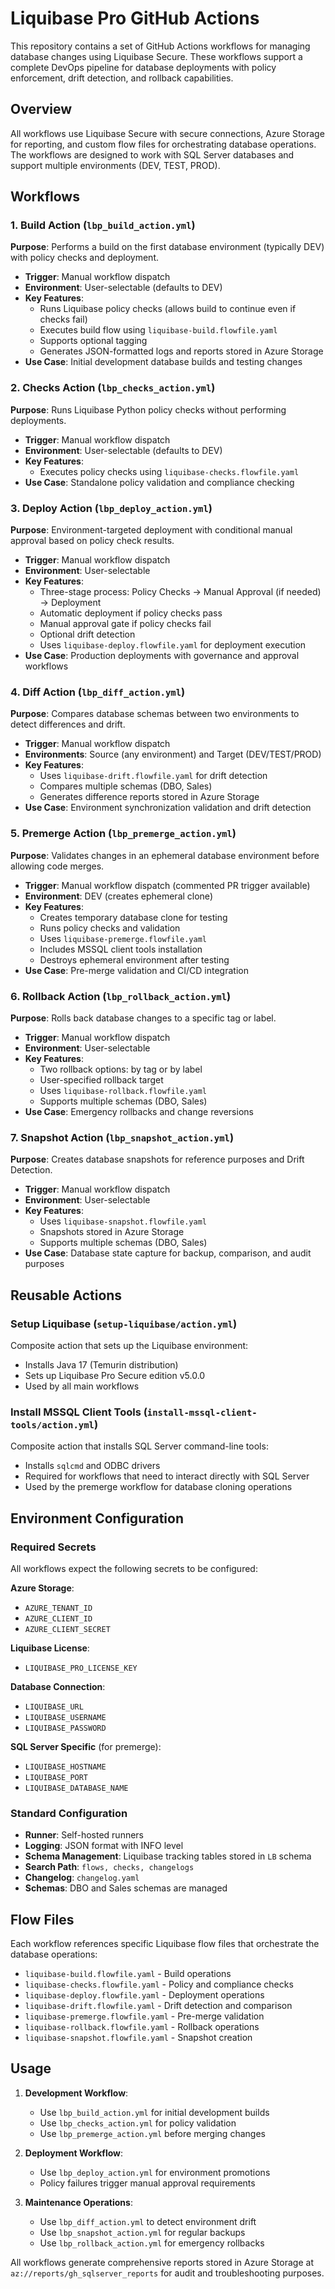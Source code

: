 # Liquibase Pro GitHub Actions

This repository contains a set of GitHub Actions workflows for managing database changes using Liquibase Secure. These workflows support a complete DevOps pipeline for database deployments with policy enforcement, drift detection, and rollback capabilities.

## Overview

All workflows use Liquibase Secure with secure connections, Azure Storage for reporting, and custom flow files for orchestrating database operations. The workflows are designed to work with SQL Server databases and support multiple environments (DEV, TEST, PROD).

## Workflows

### 1. Build Action (`lbp_build_action.yml`)
**Purpose**: Performs a build on the first database environment (typically DEV) with policy checks and deployment.

- **Trigger**: Manual workflow dispatch
- **Environment**: User-selectable (defaults to DEV)
- **Key Features**:
  - Runs Liquibase policy checks (allows build to continue even if checks fail)
  - Executes build flow using `liquibase-build.flowfile.yaml`
  - Supports optional tagging
  - Generates JSON-formatted logs and reports stored in Azure Storage
- **Use Case**: Initial development database builds and testing changes

### 2. Checks Action (`lbp_checks_action.yml`)
**Purpose**: Runs Liquibase Python policy checks without performing deployments.

- **Trigger**: Manual workflow dispatch
- **Environment**: User-selectable (defaults to DEV)
- **Key Features**:
  - Executes policy checks using `liquibase-checks.flowfile.yaml`
- **Use Case**: Standalone policy validation and compliance checking

### 3. Deploy Action (`lbp_deploy_action.yml`)
**Purpose**: Environment-targeted deployment with conditional manual approval based on policy check results.

- **Trigger**: Manual workflow dispatch
- **Environment**: User-selectable
- **Key Features**:
  - Three-stage process: Policy Checks → Manual Approval (if needed) → Deployment
  - Automatic deployment if policy checks pass
  - Manual approval gate if policy checks fail
  - Optional drift detection
  - Uses `liquibase-deploy.flowfile.yaml` for deployment execution
- **Use Case**: Production deployments with governance and approval workflows

### 4. Diff Action (`lbp_diff_action.yml`)
**Purpose**: Compares database schemas between two environments to detect differences and drift.

- **Trigger**: Manual workflow dispatch
- **Environments**: Source (any environment) and Target (DEV/TEST/PROD)
- **Key Features**:
  - Uses `liquibase-drift.flowfile.yaml` for drift detection
  - Compares multiple schemas (DBO, Sales)
  - Generates difference reports stored in Azure Storage
- **Use Case**: Environment synchronization validation and drift detection

### 5. Premerge Action (`lbp_premerge_action.yml`)
**Purpose**: Validates changes in an ephemeral database environment before allowing code merges.

- **Trigger**: Manual workflow dispatch (commented PR trigger available)
- **Environment**: DEV (creates ephemeral clone)
- **Key Features**:
  - Creates temporary database clone for testing
  - Runs policy checks and validation
  - Uses `liquibase-premerge.flowfile.yaml`
  - Includes MSSQL client tools installation
  - Destroys ephemeral environment after testing
- **Use Case**: Pre-merge validation and CI/CD integration

### 6. Rollback Action (`lbp_rollback_action.yml`)
**Purpose**: Rolls back database changes to a specific tag or label.

- **Trigger**: Manual workflow dispatch
- **Environment**: User-selectable
- **Key Features**:
  - Two rollback options: by tag or by label
  - User-specified rollback target
  - Uses `liquibase-rollback.flowfile.yaml`
  - Supports multiple schemas (DBO, Sales)
- **Use Case**: Emergency rollbacks and change reversions

### 7. Snapshot Action (`lbp_snapshot_action.yml`)
**Purpose**: Creates database snapshots for reference purposes and Drift Detection.

- **Trigger**: Manual workflow dispatch
- **Environment**: User-selectable
- **Key Features**:
  - Uses `liquibase-snapshot.flowfile.yaml`
  - Snapshots stored in Azure Storage
  - Supports multiple schemas (DBO, Sales)
- **Use Case**: Database state capture for backup, comparison, and audit purposes

## Reusable Actions

### Setup Liquibase (`setup-liquibase/action.yml`)
Composite action that sets up the Liquibase environment:
- Installs Java 17 (Temurin distribution)
- Sets up Liquibase Pro Secure edition v5.0.0
- Used by all main workflows

### Install MSSQL Client Tools (`install-mssql-client-tools/action.yml`)
Composite action that installs SQL Server command-line tools:
- Installs `sqlcmd` and ODBC drivers
- Required for workflows that need to interact directly with SQL Server
- Used by the premerge workflow for database cloning operations

## Environment Configuration

### Required Secrets
All workflows expect the following secrets to be configured:

**Azure Storage**:
- `AZURE_TENANT_ID`
- `AZURE_CLIENT_ID`
- `AZURE_CLIENT_SECRET`

**Liquibase License**:
- `LIQUIBASE_PRO_LICENSE_KEY`

**Database Connection**:
- `LIQUIBASE_URL`
- `LIQUIBASE_USERNAME`
- `LIQUIBASE_PASSWORD`

**SQL Server Specific** (for premerge):
- `LIQUIBASE_HOSTNAME`
- `LIQUIBASE_PORT`
- `LIQUIBASE_DATABASE_NAME`

### Standard Configuration
- **Runner**: Self-hosted runners
- **Logging**: JSON format with INFO level
- **Schema Management**: Liquibase tracking tables stored in `LB` schema
- **Search Path**: `flows, checks, changelogs`
- **Changelog**: `changelog.yaml`
- **Schemas**: DBO and Sales schemas are managed

## Flow Files

Each workflow references specific Liquibase flow files that orchestrate the database operations:

- `liquibase-build.flowfile.yaml` - Build operations
- `liquibase-checks.flowfile.yaml` - Policy and compliance checks
- `liquibase-deploy.flowfile.yaml` - Deployment operations
- `liquibase-drift.flowfile.yaml` - Drift detection and comparison
- `liquibase-premerge.flowfile.yaml` - Pre-merge validation
- `liquibase-rollback.flowfile.yaml` - Rollback operations
- `liquibase-snapshot.flowfile.yaml` - Snapshot creation

## Usage

1. **Development Workflow**:
   - Use `lbp_build_action.yml` for initial development builds
   - Use `lbp_checks_action.yml` for policy validation
   - Use `lbp_premerge_action.yml` before merging changes

2. **Deployment Workflow**:
   - Use `lbp_deploy_action.yml` for environment promotions
   - Policy failures trigger manual approval requirements

3. **Maintenance Operations**:
   - Use `lbp_diff_action.yml` to detect environment drift
   - Use `lbp_snapshot_action.yml` for regular backups
   - Use `lbp_rollback_action.yml` for emergency rollbacks

All workflows generate comprehensive reports stored in Azure Storage at `az://reports/gh_sqlserver_reports` for audit and troubleshooting purposes.